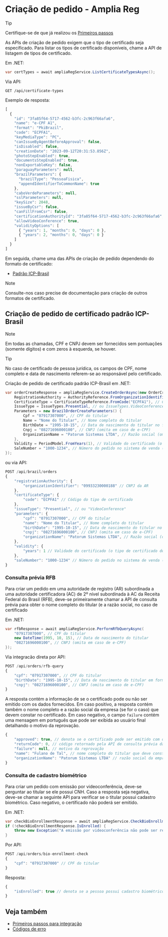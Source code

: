 ﻿# Criação de pedido - Amplia Reg

> [!TIP]
> Certifique-se de que já realizou os [Primeiros passos](get-started.md)

As APIs de criação de pedido exigem que o tipo de certificado seja especificado. Para listar os tipos de certificado disponíveis, chame a
API de listagem de tipos de certificado.

Em .NET:

```cs
var certTypes = await ampliaRegService.ListCertificateTypesAsync();
```

Via API:

```
GET /api/certificate-types
```

Exemplo de resposta:

```js
[
  {
    "id": "3fa85f64-5717-4562-b3fc-2c963f66afa6",
    "name": "e-CPF A1",
    "format": "PkiBrazil",
    "code": "ECPFA1",
    "keyMediaType": "PC",
    "canIssueByAgentBeforeApproval": false,
    "isDisabled": false,
    "creationDate": "2023-09-12T20:31:53.856Z",
    "photoStepEnabled": true,
    "documentsStepEnabled": true,
    "nonExportableKey": false,
    "paraguayParameters": null,
    "brazilParameters": {
      "brazilType": "PessoaFisica",
      "appendIdentifierToCommonName": true
    },
    "caboVerdeParameters": null,
    "sslParameters": null,
    "keySize": 2048,
    "issueByCsr": false,
    "canFillFromCsr": false,
    "certificationAuthorityId": "3fa85f64-5717-4562-b3fc-2c963f66afa6",
    "allowVideoConference": true,
    "validityOptions": [
      { "years": 1, "months": 0, "days": 0 },
      { "years": 2, "months": 0, "days": 0 }
    ]
  }
]
```

Em seguida, chame uma das APIs de criação de pedido dependendo do formato de certificado:

* [Padrão ICP-Brasil](#brazil)

> [!NOTE]
> Consulte-nos caso precise de documentação para criação de outros formatos de certificado.

<a name="brazil" />

## Criação de pedido de certificado padrão ICP-Brasil

> [!NOTE]
> Em todas as chamadas, CPF e CNPJ devem ser fornecidos sem pontuações (somente dígitos) e com zeros à esquerda, se houver.

> [!TIP]
> No caso de certificado de pessoa jurídica, os campos de CPF, nome completo e data de nascimento referem-se ao responsável pelo certificado.

Criação de pedido de certificado padrão ICP-Brasil em .NET:

```cs
var orderCreateResponse = ampliaRegService.CreateOrderAsync(new OrderCreateRequest<BrazilOrderCreateParameters>() {
	RegistrationAuthority = AuthorityReference.FromOrganizationIdentifier("09933230000188"), // CNPJ da AR
	CertificateType = CertificateTypeReference.FromCode("ECPFA1"), // Código do tipo de certificado
	IssueType = IssueTypes.Presential, // ou IssueTypes.VideoConference
	Parameters = new BrazilOrderCreateParameters() {
		Cpf = "07917307000", // CPF do titular
		Name = "Nome do Titular", // Nome completo do titular
		BirthDate = "1995-10-15", // Data de nascimento do titular no formato aaaa-mm-dd
		Cnpj = "08271696000100", // CNPJ (omita em caso de e-CPF)
		OrganizationName = "Patorum Sistemas LTDA", // Razão social (omita em caso de e-CPF)
	},
	Validity = PeriodModel.FromYears(1), // Validade do certificado (o tipo de certificado deve permitir essa validade)
	SaleNumber = "1000-1234", // Número do pedido no sistema de venda (máximo 50 caracteres, pode conter pontuações)
});
```

ou via API:

```js
POST /api/brazil/orders
{
	"registrationAuthority": {
		"organizationIdentifier": "09933230000188" // CNPJ da AR
	},
	"certificateType": {
		"code": "ECPFA1" // Código do tipo de certificado
	},
	"issueType": "Presential", // ou "VideoConference"
	"parameters": {
		"cpf": "07917307000", // CPF do titular
		"name": "Nome do Titular", // Nome completo do titular
		"birthDate": "1995-10-15", // Data de nascimento do titular no formato aaaa-mm-dd
		"cnpj": "08271696000100", // CNPJ (omita em caso de e-CPF)
		"organizationName": "Patorum Sistemas LTDA", // Razão social (omita em caso de e-CPF)
	},
	"validity": {
		"years": 1 // Validade do certificado (o tipo de certificado deve permitir essa validade)
	},
	"saleNumber": "1000-1234" // Número do pedido no sistema de venda (máximo 50 caracteres, pode conter pontuações)
}
```

### Consulta prévia RFB

Para criar um pedido em uma autoridade de registro (AR) subordinada a uma autoridade certificadora (AC) de 2º nível subordinada à AC da Receita Federal do Brasil (RFB),
deve-se primeiramente chamar a API de consulta prévia para obter o nome completo do titular (e a razão social, no caso de certificado


Em .NET:

```cs
var rfbResponse = await ampliaRegService.PerformRfbQueryAsync(
	"07917307000", // CPF do titular
	new DateTime(1995, 10, 15), // Data de nascimento do titular
	"08271696000100", // CNPJ (omita em caso de e-CPF)
});
```

Via integracão direta por API:

```js
POST /api/orders/rfb-query
{
	"cpf": "07917307000", // CPF do titular
	"birthDate": "1995-10-15", // Data de nascimento do titular em formato aaaa-mm-dd
	"cnpj": "08271696000100", // CNPJ (omita em caso de e-CPF)
}
```

A resposta contém a informação de se o certificado pode ou não ser emitido com os dados fornecidos. Em caso positivo, a resposta contém também o nome completo
e a razão social da empresa (se for o caso) que devem constar no certificado. Em caso negativo, o campo `failure` contém uma mensagem em português que pode ser
exibida ao usuário final detalhando o motivo da reprovação.

```js
{
	"approved": true, // denota se o certificado pode ser emitido com os dados fornecidos na consulta
	"returnCode": 0, // código retornado pela API de consulta prévia da RFB
	"failure": null, // motivo da reprovação
	"name": "Fulano de Tal", // nome completo do titular que deve constar no certificado
	"organizationName": "Patorum Sistemas LTDA" // razão social da empresa que deve constar no certificado
}
```

### Consulta de cadastro biométrico

Para criar um pedido com emissão por videoconferência, deve-se perguntar ao titular se ele possui CNH. Caso a resposta seja negativa, deve-se chamar a
seguinte API para verificar se o titular possui cadastro biométrico. Caso negativo, o certificado não poderá ser emitido.

Em .NET:

```cs
var checkBioEnrollmentResponse = await ampliaRegService.CheckBioEnrollmentAsync("07917307000" /* CPF do titular */);
if (!checkBioEnrollmentResponse.IsEnrolled) {
	throw new Exception("A emissão por videoconferência não pode ser realizada sem CNH e sem um cadastro biométrico prévio!");
}
```

Por API:

```js
POST /api/orders/bio-enrollment-check
{
	"cpf": "07917307000" // CPF do titular
}
```

Resposta:

```js
{
	"isEnrolled": true // denota se a pessoa possui cadastro biométrico
}
```

## Veja também

* [Primeiros passos para integração](get-started.md)
* [Códigos de erro](error-codes.md)

